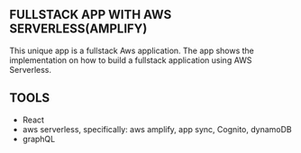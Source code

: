## FULLSTACK APP WITH AWS SERVERLESS(AMPLIFY)

This unique app is a fullstack Aws application. The app shows the implementation on how to build a fullstack application
using AWS Serverless.

## TOOLS

- React
- aws serverless, specifically: aws amplify, app sync, Cognito, dynamoDB
- graphQL
